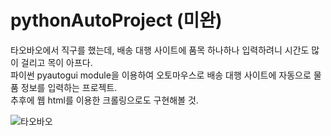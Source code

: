 # pythonAutoProject (미완)

타오바오에서 직구를 했는데, 배송 대행 사이트에 품목 하나하나 입력하려니 시간도 많이 걸리고 목이 아프다. \
파이썬 pyautogui module을 이용하여 오토마우스로 배송 대행 사이트에 자동으로 물품 정보를 입력하는 프로젝트. \
추후에 웹 html를 이용한 크롤링으로도 구현해볼 것.

![타오바오](https://user-images.githubusercontent.com/108166692/183011044-94141cb8-284c-4338-9019-28f7d33a400f.PNG)

